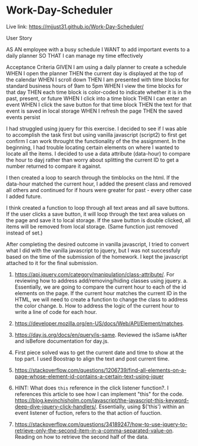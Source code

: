# Work-Day-Scheduler

Live link: https://mjjust31.github.io/Work-Day-Scheduler/

User Story

AS AN employee with a busy schedule
I WANT to add important events to a daily planner
SO THAT I can manage my time effectively

Acceptance Criteria
GIVEN I am using a daily planner to create a schedule
WHEN I open the planner
THEN the current day is displayed at the top of the calendar
WHEN I scroll down
THEN I am presented with time blocks for standard business hours of 9am to 5pm
WHEN I view the time blocks for that day
THEN each time block is color-coded to indicate whether it is in the past, present, or future
WHEN I click into a time block
THEN I can enter an event
WHEN I click the save button for that time block
THEN the text for that event is saved in local storage
WHEN I refresh the page
THEN the saved events persist

I had struggled using jquery for this exercise. I decided to see if I was able to accomplish the task first but using vanilla javascript (script2) to first get confirm I can work throught the functionality of the the assignment. In the beginning, I had trouble locating certain elements on where I wanted to locate all the items. I decided to use a data attribute (data-hour) to compare the hour to dayj rather than worry about splitting the current ID to get a number returned to compare it against.

I then created a loop to search through the timblocks on the html. If the data-hour matched the current hour, I added the present class and removed all others and continued for if hours were greater for past - every other case I added future.

I think created a function to loop through all text areas and all save buttons. If the user clicks a save button, it will loop through the text area values on the page and save it to local storage. If the save button is double clicked, all items will be removed from local storage. (Same function just removed instead of set.)

After completing the desired outcome in vanilla javascript, I tried to convert what I did with the vanilla javascript to jquery, but I was not successfuly based on the time of the submission of the homework. I kept the javascript attached to it for the final submission.

1. https://api.jquery.com/category/manipulation/class-attribute/. For reviewing how to address add/removing/hiding classes using jquery.
   a. Essentially, we are going to compare the current hour to each of the id elements on the page. If the current hour matches the current ID in the HTML, we will need to create a function to change the class to address the color change.
   b. How to address the logic of the current hour to write a line of code for each hour.

2. https://developer.mozilla.org/en-US/docs/Web/API/Element/matches.

3. https://day.js.org/docs/en/query/is-same. Reviewed the isSame isAfter and isBefore documentation for day.js.

4. First piece solved was to get the current date and time to show at the top part. I used Boostrap to align the text and post current time.

5. https://stackoverflow.com/questions/1206739/find-all-elements-on-a-page-whose-element-id-contains-a-certain-text-using-jquer

6. HINT: What does `this` reference in the click listener function?. I references this article to see how I can implement "this" for the code. https://blog.kevinchisholm.com/javascript/the-javascript-this-keyword-deep-dive-jquery-click-handlers/. Essentially, using $('this') within an event listener of fuction, refers to the that action of fuuction. 

7. https://stackoverflow.com/questions/34189247/how-to-use-jquery-to-retrieve-only-the-second-item-in-a-comma-separated-value-on. Reading on how to retrieve the second half of the data.

